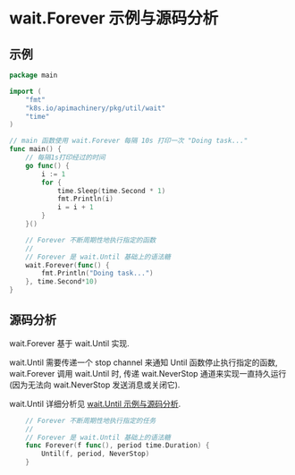 # wait.Forever 示例与源码分析

## 示例

```go
package main

import (
	"fmt"
	"k8s.io/apimachinery/pkg/util/wait"
	"time"
)

// main 函数使用 wait.Forever 每隔 10s 打印一次 "Doing task..."
func main() {
	// 每隔1s打印经过的时间
	go func() {
		i := 1
		for {
			time.Sleep(time.Second * 1)
			fmt.Println(i)
			i = i + 1
		}
	}()

	// Forever 不断周期性地执行指定的函数
	//
	// Forever 是 wait.Until 基础上的语法糖
	wait.Forever(func() {
		fmt.Println("Doing task...")
	}, time.Second*10)
}
```

## 源码分析

wait.Forever 基于 wait.Until 实现.

wait.Until 需要传递一个 stop channel 来通知 Until 函数停止执行指定的函数, 
wait.Forever 调用 wait.Until 时, 传递 wait.NeverStop 通道来实现一直持久运行
(因为无法向 wait.NeverStop 发送消息或关闭它).

wait.Until 详细分析见 [wait.Until 示例与源码分析](../until/README.md).

```go
    // Forever 不断周期性地执行指定的任务
	//
	// Forever 是 wait.Until 基础上的语法糖
    func Forever(f func(), period time.Duration) {
    	Until(f, period, NeverStop)
    }
```